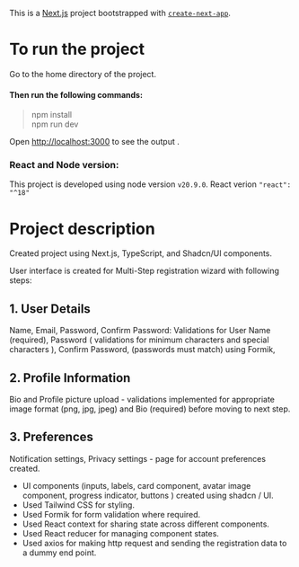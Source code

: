 This is a [Next.js](https://nextjs.org/) project bootstrapped with [`create-next-app`](https://github.com/vercel/next.js/tree/canary/packages/create-next-app).

# To run the project

Go to the home directory of the project.

#### Then run the following commands:

>npm install  
>npm run dev


Open [http://localhost:3000](http://localhost:3000) to see the output .



### React and Node version:

This project is developed using node version `v20.9.0`. React verion `"react": "^18"` 


# Project description

Created project using Next.js, TypeScript, and Shadcn/UI components. 

User interface is created for Multi-Step registration wizard with following steps: 

## 1. User Details 
Name, Email, Password, Confirm Password:  Validations for User Name (required), Password ( validations for minimum characters and special characters ), Confirm Password, (passwords must match) using Formik,

## 2. Profile Information  
Bio  and Profile picture upload - validations implemented for appropriate image format (png, jpg, jpeg) and Bio (required) before moving to next step.

## 3. Preferences  
Notification settings, Privacy settings - page for account preferences created.

- UI components (inputs, labels, card component, avatar image component, progress indicator, buttons ) created using shadcn / UI.  
- Used Tailwind CSS for styling.  
- Used Formik  for form validation where required.  
- Used React context for sharing state across different components.  
- Used React reducer for managing component states.
- Used axios for making http request and sending the registration data to a dummy end point.  